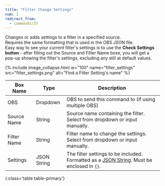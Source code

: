 ```yaml
---
title: "Filter Change Settings"
num: 1
redirect_from:
  - commands/37
---
```

Changes or adds settings to a filter in a specified source.\
Requires the same formatting that is used in the OBS JSON file.\
Easy way to see your current filter's settings is to use the **Check Settings button** - after filling out the Source and Filter Name boxe, you will get a pop-up showing the filter's settings, excluding any still at default values.

{% include image_collapse.html w="100" name="filter_settings" src="filter_settings.png" alt="Find a Filter Setting's name" %}

| Box Name | Type | Description | 
|-------|--------|--------
|OBS|Dropdown|OBS to send this command to (if using multiple OBS)|
|Source	Name|String	| Source name containing the filter. Select from dropdown or input manually.
|Filter	Name|String	| Filter name to change the settings. Select from dropdown or input manually.
|Settings|JSON String|The filter settings to be included. Formatted as a [JSON String](https://www.w3schools.com/js/js_json_syntax.asp). Must be enclosed in `{}`.
{:class='table table-primary'}









